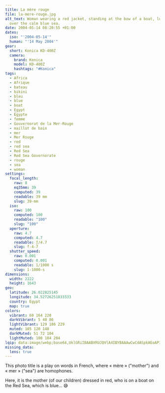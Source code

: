 ```yaml
---
title: La mère rouge
file: la-mere-rouge.jpg
alt_text: Woman wearing a red jacket, standing at the bow of a boat, looking out
  over the calm blue sea.
date: 2004-05-14 08:20:55 +01:00
dates:
  iso: "'2004-05-14'"
  human: "'14 May 2004'"
gear:
  short: Konica KD-400Z
  camera:
    brand: Konica
    model: KD-400Z
    hashtags: "#Konica"
tags:
  - Africa
  - Afrique
  - bateau
  - bikini
  - bleu
  - blue
  - boat
  - Egypt
  - Égypte
  - femme
  - Gouvernorat de la Mer-Rouge
  - maillot de bain
  - mer
  - Mer Rouge
  - red
  - red sea
  - Red Sea
  - Red Sea Governorate
  - rouge
  - sea
  - woman
settings:
  focal_length:
    raw: 8
    eq35mm: 39
    computed: 39
    readable: 39 mm
    slug: 39-mm
  iso:
    raw: 100
    computed: 100
    readable: "100"
    slug: "100"
  aperture:
    raw: 4.7
    computed: 4.7
    readable: ƒ/4.7
    slug: f-4-7
  shutter_speed:
    raw: 0.001
    computed: 0.001
    readable: 1/1000 s
    slug: 1-1000-s
dimensions:
  width: 2222
  height: 1643
geo:
  latitude: 26.022825145
  longitude: 34.52726251833333
  country: Egypt
  map: true
colors:
  vibrant: 60 164 220
  darkVibrant: 5 40 86
  lightVibrant: 129 186 229
  muted: 105 120 148
  darkMuted: 51 72 104
  lightMuted: 180 184 204
lqip: data:image/webp;base64,UklGRiIBAABXRUJQVlA4IBYBAAAwCwCdASpkAEoAP3GuyFu0rrIkKTTeEpAuCWMA0FRbJU2WJDEOC9hOfi4FmX1Jzt4kUS2c1k1NsSIx7vHxWCbUvOUf6s6crhwCA8yP94aDfwQGZnbALa4lLxTSd3fCkzCtPAD+3y7/Ne0zfM3lZrBkDOv3RL1cnhjK2An9elQbdble0peweMqGDmAmIRkcOTwEWtnxg0czwja1nJ3tEJvNMwxiXCnK3DKM1+r7kMLQy/D8hzrD0IYeFifVgEOO2LtHK0rdOa0Qboa0iXr633/PZ9UXqd+on+ypxt/hKdAX/dpsX9z9rLGbCXee0kyxZaHlYb7SDf3Yl6kYr/KUryP5lCC4g/NA4s5k6Om0tgYR8iKerIAAAA==
missing_data:
  lens: true
---
```


This photo title is a play on words in French, where « mère » ("mother") and « mer » ("sea") are homophones.

Here, it is the mother (of our children) dressed in red, who is on a boat on the Red Sea, which is blue… 😅
